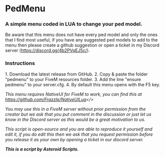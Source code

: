 # PedMenu

<h3>A simple menu coded in LUA to change your ped model.</h3>

Be aware that this menu does not have every ped model and only the ones that I find most useful,
if you have any suggested ped models to add to the menu then please create a github suggestion or
open a ticket in my Discord server (https://discord.gg/4b2PVqEJ5c/).

<h3>Instructions</h3>
1. Download the latest release from GitHub.
2. Copy & paste the folder "pedmenu" to your FiveM resources folder.
3. Add the line "ensure pedmenu" to your server.cfg.
4. By default this menu opens with the F5 key.

<i>This menu requires NativeUI for FiveM to work, you can find this at https://github.com/FrazzIe/NativeUILua</>

You may use this in a FiveM server without prior permission from the creator but we ask that you put comment
in the discussion or just let us know in the Discord server as this would be a great motivation to us.

This script is open-source and you are able to reproduce it yourself and edit it, if you do edit this then
we ask that you request permission before you release it as your own by opening a ticket in our discord
server.

<b>This is a script by Asteroid Scripts.</b>
